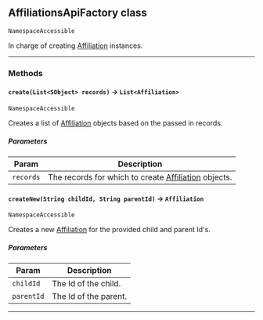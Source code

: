## AffiliationsApiFactory class

`NamespaceAccessible`

In charge of creating [Affiliation](apis/AffiliationsApi/Affiliation.md) instances.

---
### Methods
<!-- panels:start -->
<!-- div:left-panel -->
#### `create(List<SObject> records)` → `List<Affiliation>`

`NamespaceAccessible`

Creates a list of [Affiliation](apis/AffiliationsApi/Affiliation.md) objects based on the passed in records.

##### Parameters
|Param|Description|
|-----|-----------|
|`records` |  The records for which to create [Affiliation](apis/AffiliationsApi/Affiliation.md) objects. |

<!-- panels:end -->
<!-- panels:start -->
<!-- div:left-panel -->
#### `createNew(String childId, String parentId)` → `Affiliation`

`NamespaceAccessible`

Creates a new [Affiliation](apis/AffiliationsApi/Affiliation.md) for the provided child and parent Id's.

##### Parameters
|Param|Description|
|-----|-----------|
|`childId` |  The Id of the child. |
|`parentId` |  The Id of the parent. |

<!-- panels:end -->
---
